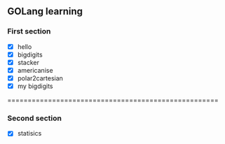 ## GOLang learning ##

### First section ###

- [x] hello
- [x] bigdigits
- [x] stacker
- [x] americanise
- [x] polar2cartesian
- [x] my bigdigits

====================================================

### Second section ###

- [x] statisics